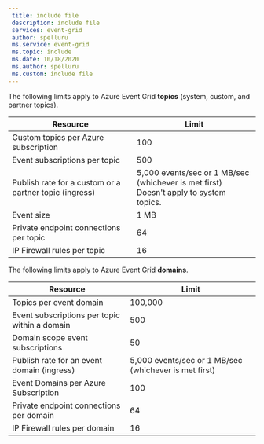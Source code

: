 ```yaml
---
 title: include file
 description: include file
 services: event-grid
 author: spelluru
 ms.service: event-grid
 ms.topic: include
 ms.date: 10/18/2020
 ms.author: spelluru
 ms.custom: include file
---
```


The following limits apply to Azure Event Grid **topics** (system,  custom, and partner topics). 

| Resource | Limit |
| --- | --- |
| Custom topics per Azure subscription | 100 |
| Event subscriptions per topic | 500 |
| Publish rate for a custom or a partner topic (ingress) | 5,000 events/sec or 1 MB/sec (whichever is met first)<br/>Doesn't apply to system topics. |
| Event size | 1 MB  |
| Private endpoint connections per topic  | 64 | 
| IP Firewall rules per topic | 16 | 

The following limits apply to Azure Event Grid **domains**. 

| Resource | Limit |
| --- | --- |
| Topics per event domain | 100,000 |
| Event subscriptions per topic within a domain | 500 |
| Domain scope event subscriptions | 50 |
| Publish rate for an event domain (ingress) | 5,000 events/sec or 1 MB/sec (whichever is met first) |
| Event Domains per Azure Subscription | 100 |
| Private endpoint connections per domain | 64 | 
| IP Firewall rules per domain | 16 | 


